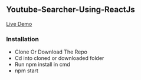 ## Youtube-Searcher-Using-ReactJs
[Live Demo](https://sam-youtube.surge,sh)

### Installation
- Clone Or Download The Repo
- Cd into cloned or downloaded folder
- Run npm install in cmd
- npm start